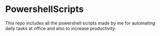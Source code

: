 # PowershellScripts
This repo includes all the powershell scripts made by me for automating daily tasks at office and also to increase productivity. 
